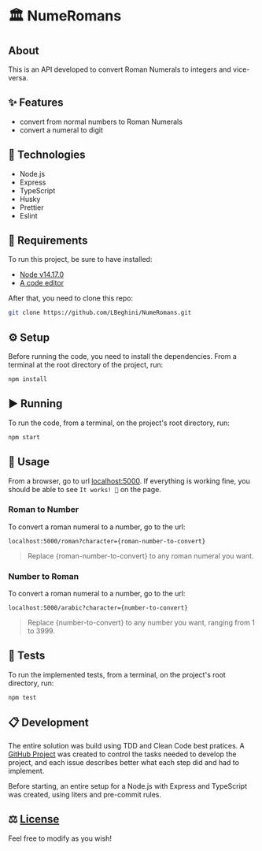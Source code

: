 # 🏛️ NumeRomans

## About

This is an API developed to convert Roman Numerals to integers and vice-versa. 

## ✨ Features
-  convert from normal numbers to Roman Numerals
-  convert a numeral to digit

## 🧬 Technologies
- Node.js
- Express
- TypeScript
- Husky
- Prettier
- Eslint

## 📌 Requirements
To run this project, be sure to have installed:
- [Node v14.17.0](https://nodejs.dev/download/)
- [A code editor](https://code.visualstudio.com)

After that, you need to clone this repo:
```bash
git clone https://github.com/LBeghini/NumeRomans.git
```

## ⚙️ Setup
Before running the code, you need to install the dependencies. From a terminal at the root directory of the project, run:
```bash
npm install
```

## ▶️ Running
To run the code, from a terminal, on the project's root directory, run:
```bash
npm start
```
## 🧭 Usage
From a browser, go to url [localhost:5000](localhost:5000).
If everything is working fine, you should be able to see `It works! 🚀` on the page.
### Roman to Number
To convert a roman numeral to a number, go to the url:
```
localhost:5000/roman?character={roman-number-to-convert}
```
>Replace {roman-number-to-convert} to any roman numeral you want. 


### Number to Roman
To convert a roman numeral to a number, go to the url:
```
localhost:5000/arabic?character={number-to-convert}
```
>Replace {number-to-convert} to any number you want, ranging from 1 to 3999.

## 🧪 Tests
To run the implemented tests, from a terminal, on the project's root directory, run:
```
npm test
```

## 📋 Development
The entire solution was build using TDD and Clean Code best pratices. A [GitHub Project](https://github.com/LBeghini/NumeRomans/projects/1) was created to control the tasks needed to develop the project, and each issue describes better what each step did and had to implement.

Before starting, an entire setup for a Node.js with Express and TypeScript was created, using liters and pre-commit rules.

## ⚖️ [License](https://github.com/LBeghini/NumeRomans/blob/main/LICENSE)
Feel free to modify as you wish!
